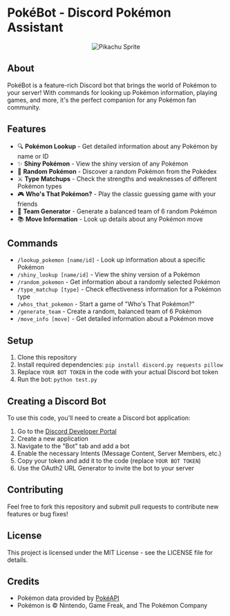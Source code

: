 # PokéBot - Discord Pokémon Assistant

<div align="center">

![Pikachu Sprite](https://raw.githubusercontent.com/PokeAPI/sprites/master/sprites/pokemon/25.png)

</div>

## About

PokéBot is a feature-rich Discord bot that brings the world of Pokémon to your server! With commands for looking up Pokémon information, playing games, and more, it's the perfect companion for any Pokémon fan community.

## Features

- 🔍 **Pokémon Lookup** - Get detailed information about any Pokémon by name or ID
- ✨ **Shiny Pokémon** - View the shiny version of any Pokémon
- 🎲 **Random Pokémon** - Discover a random Pokémon from the Pokédex
- ⚔️ **Type Matchups** - Check the strengths and weaknesses of different Pokémon types
- 🎮 **Who's That Pokémon?** - Play the classic guessing game with your friends
- 👥 **Team Generator** - Generate a balanced team of 6 random Pokémon
- 📚 **Move Information** - Look up details about any Pokémon move

## Commands

- `/lookup_pokemon [name/id]` - Look up information about a specific Pokémon
- `/shiny_lookup [name/id]` - View the shiny version of a Pokémon
- `/random_pokemon` - Get information about a randomly selected Pokémon
- `/type_matchup [type]` - Check effectiveness information for a Pokémon type
- `/whos_that_pokemon` - Start a game of "Who's That Pokémon?"
- `/generate_team` - Create a random, balanced team of 6 Pokémon
- `/move_info [move]` - Get detailed information about a Pokémon move

## Setup

1. Clone this repository
2. Install required dependencies: `pip install discord.py requests pillow`
3. Replace `YOUR BOT TOKEN` in the code with your actual Discord bot token
4. Run the bot: `python test.py`

## Creating a Discord Bot

To use this code, you'll need to create a Discord bot application:

1. Go to the [Discord Developer Portal](https://discord.com/developers/applications)
2. Create a new application
3. Navigate to the "Bot" tab and add a bot
4. Enable the necessary Intents (Message Content, Server Members, etc.)
5. Copy your token and add it to the code (replace `YOUR BOT TOKEN`)
6. Use the OAuth2 URL Generator to invite the bot to your server

## Contributing

Feel free to fork this repository and submit pull requests to contribute new features or bug fixes!

## License

This project is licensed under the MIT License - see the LICENSE file for details.

## Credits

- Pokémon data provided by [PokéAPI](https://pokeapi.co/)
- Pokémon is © Nintendo, Game Freak, and The Pokémon Company
